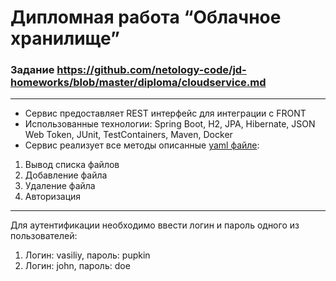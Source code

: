 # Дипломная работа “Облачное хранилище”

### Задание https://github.com/netology-code/jd-homeworks/blob/master/diploma/cloudservice.md

----

- Сервис предоставляет REST интерфейс для интеграции с FRONT
- Использованные технологии: Spring Boot, H2, JPA, Hibernate, JSON Web Token, JUnit, TestContainers, Maven, Docker
- Сервис реализует все методы описанные [yaml файле](./CloudServiceSpecification.yaml):
1. Вывод списка файлов
1. Добавление файла
1. Удаление файла
1. Авторизация

----
Для аутентификации необходимо ввести логин и пароль одного из пользователей:
1. Логин: vasiliy, пароль: pupkin
1. Логин: john, пароль: doe

